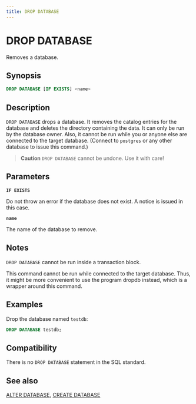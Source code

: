 ```yaml
---
title: DROP DATABASE
---
```


# DROP DATABASE

Removes a database.

## Synopsis

```sql
DROP DATABASE [IF EXISTS] <name>
```

## Description

`DROP DATABASE` drops a database. It removes the catalog entries for the database and deletes the directory containing the data. It can only be run by the database owner. Also, it cannot be run while you or anyone else are connected to the target database. (Connect to `postgres` or any other database to issue this command.)

> **Caution** `DROP DATABASE` cannot be undone. Use it with care!

## Parameters

**`IF EXISTS`**

Do not throw an error if the database does not exist. A notice is issued in this case.

**`name`**

The name of the database to remove.

## Notes

`DROP DATABASE` cannot be run inside a transaction block.

This command cannot be run while connected to the target database. Thus, it might be more convenient to use the program dropdb instead, which is a wrapper around this command.

## Examples

Drop the database named `testdb`:

```sql
DROP DATABASE testdb;
```

## Compatibility

There is no `DROP DATABASE` statement in the SQL standard.

## See also

[ALTER DATABASE](/i18n/zh/docusaurus-plugin-content-docs/current/sql-stmts/sql-stmt-alter-database.md), [CREATE DATABASE](/i18n/zh/docusaurus-plugin-content-docs/current/sql-stmts/sql-stmt-create-database.md)
